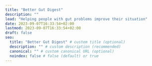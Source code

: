 ```yaml
---
title: "Better Gut Digest"
description: ""
lead: "Helping people with gut problems improve their situation"
date: 2023-09-07T16:33:54+02:00
lastmod: 2023-09-07T16:33:54+02:00
draft: false
seo:
  title: "Better Gut Digest" # custom title (optional)
  description: "" # custom description (recommended)
  canonical: "" # custom canonical URL (optional)
  noindex: false # false (default) or true
---
```

